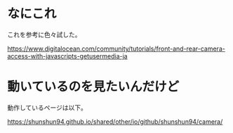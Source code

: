 # なにこれ

これを参考に色々試した。

https://www.digitalocean.com/community/tutorials/front-and-rear-camera-access-with-javascripts-getusermedia-ja

# 動いているのを見たいんだけど

動作しているページは以下。

https://shunshun94.github.io/shared/other/io/github/shunshun94/camera/